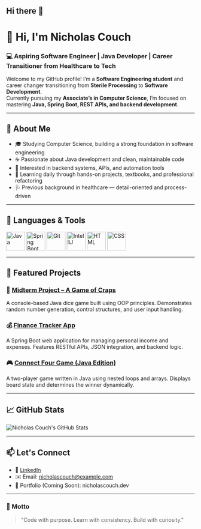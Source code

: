 ## Hi there 👋

# 👋 Hi, I'm Nicholas Couch
### 💻 Aspiring Software Engineer | Java Developer | Career Transitioner from Healthcare to Tech

Welcome to my GitHub profile! I’m a **Software Engineering student** and career changer transitioning from **Sterile Processing** to **Software Development**.  
Currently pursuing my **Associate’s in Computer Science**, I’m focused on mastering **Java, Spring Boot, REST APIs, and backend development**.

---

## 🚀 About Me
- 🎓 Studying Computer Science, building a strong foundation in software engineering
- ☕ Passionate about Java development and clean, maintainable code
- 🧩 Interested in backend systems, APIs, and automation tools
- 🧠 Learning daily through hands-on projects, textbooks, and professional refactoring
- 🩺 Previous background in healthcare — detail-oriented and process-driven

---

## 🧰 Languages & Tools
<p>
  <img src="https://cdn.jsdelivr.net/gh/devicons/devicon/icons/java/java-original.svg" width="50" height="50" alt="Java"/>
  <img src="https://cdn.jsdelivr.net/gh/devicons/devicon/icons/spring/spring-original.svg" width="50" height="50" alt="Spring Boot"/>
  <img src="https://cdn.jsdelivr.net/gh/devicons/devicon/icons/git/git-original.svg" width="50" height="50" alt="Git"/>
  <img src="https://cdn.jsdelivr.net/gh/devicons/devicon/icons/intellij/intellij-original.svg" width="50" height="50" alt="IntelliJ"/>
  <img src="https://cdn.jsdelivr.net/gh/devicons/devicon/icons/html5/html5-original.svg" width="50" height="50" alt="HTML"/>
  <img src="https://cdn.jsdelivr.net/gh/devicons/devicon/icons/css3/css3-original.svg" width="50" height="50" alt="CSS"/>
</p>

---

## 📂 Featured Projects
### 🎲 [Midterm Project – A Game of Craps](https://github.com/NicholasCouch-Dev/MidtermProject)
A console-based Java dice game built using OOP principles. Demonstrates random number generation, control structures, and user input handling.

### 💰 [Finance Tracker App](https://github.com/NicholasCouch-Dev/FinanceTracker)
A Spring Boot web application for managing personal income and expenses. Features RESTful APIs, JSON integration, and backend logic.

### 🎮 [Connect Four Game (Java Edition)](https://github.com/NicholasCouch-Dev/ConnectFour)
A two-player game written in Java using nested loops and arrays. Displays board state and determines the winner dynamically.

---

## 📈 GitHub Stats
![Nicholas Couch's GitHub Stats](https://github-readme-stats.vercel.app/api?username=NicholasCouch-Dev&show_icons=true&theme=tokyonight)

---

## 📫 Let's Connect
- 💼 [LinkedIn](https://linkedin.com/in/nicholascouch)
- ✉️ Email: nicholascouch@example.com
- 🧠 Portfolio (Coming Soon): nicholascouch.dev

---

### 🌱 Motto
> "Code with purpose. Learn with consistency. Build with curiosity."
